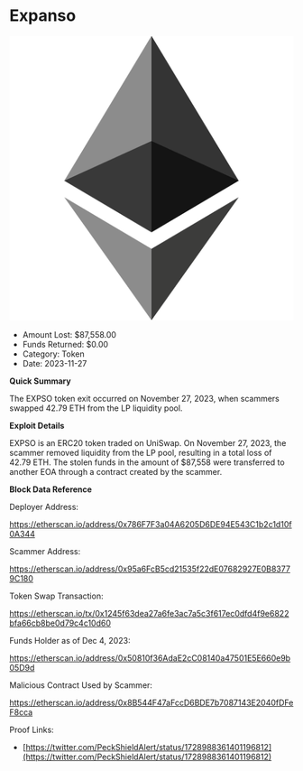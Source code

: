 # Expanso
![Expanso](/rektimages/EXPSO-Token-Rugpull.png)
- Amount Lost: $87,558.00
- Funds Returned: $0.00
- Category: Token
- Date: 2023-11-27

**Quick Summary**

The EXPSO token exit occurred on November 27, 2023, when scammers swapped 42.79 ETH from the LP liquidity pool.

  


 **Exploit Details**

EXPSO is an ERC20 token traded on UniSwap. On November 27, 2023, the scammer removed liquidity from the LP pool, resulting in a total loss of 42.79 ETH. The stolen funds in the amount of $87,558 were transferred to another EOA through a contract created by the scammer.

  


 **Block Data Reference**

Deployer Address:

https://etherscan.io/address/0x786F7F3a04A6205D6DE94E543C1b2c1d10f0A344

  


Scammer Address:

https://etherscan.io/address/0x95a6FcB5cd21535f22dE07682927E0B83779C180

  


Token Swap Transaction:

https://etherscan.io/tx/0x1245f63dea27a6fe3ac7a5c3f617ec0dfd4f9e6822bfa66cb8be0d79c4c10d60

  


Funds Holder as of Dec 4, 2023:

https://etherscan.io/address/0x50810f36AdaE2cC08140a47501E5E660e9b05D9d

  


Malicious Contract Used by Scammer:

https://etherscan.io/address/0x8B544F47aFccD6BDE7b7087143E2040fDFeF8cca


Proof Links:
- [https://twitter.com/PeckShieldAlert/status/1728988361401196812](https://twitter.com/PeckShieldAlert/status/1728988361401196812)


